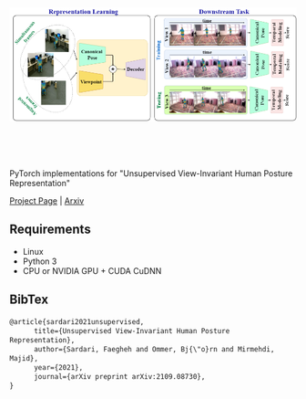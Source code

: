 <img src='imgs/last-version-overal-bnmvc2021 (2).png' width=900>

<br><br><br>

PyTorch implementations for "Unsupervised View-Invariant Human Posture Representation"

[Project Page]() |  [Arxiv](https://arxiv.org/pdf/2109.08730.pdf)

## Requirements
- Linux 
- Python 3
- CPU or NVIDIA GPU + CUDA CuDNN


## BibTex

```
@article{sardari2021unsupervised,
      title={Unsupervised View-Invariant Human Posture Representation}, 
      author={Sardari, Faegheh and Ommer, Bj{\"o}rn and Mirmehdi, Majid},
      year={2021},
      journal={arXiv preprint arXiv:2109.08730},
}
```
